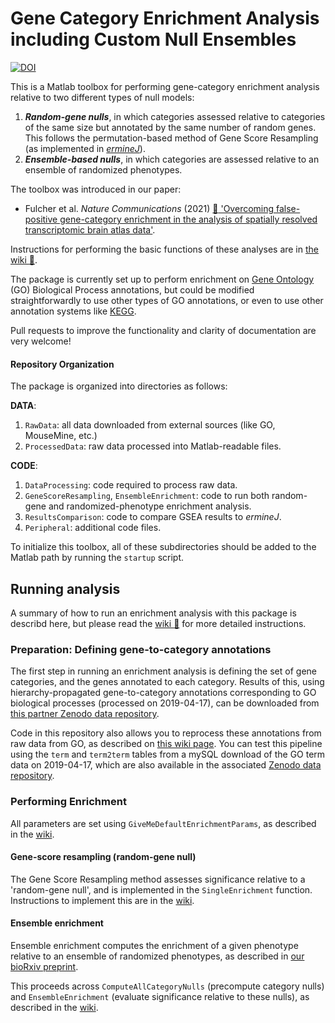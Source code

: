 # Gene Category Enrichment Analysis including Custom Null Ensembles

[![DOI](https://zenodo.org/badge/79196471.svg)](https://zenodo.org/badge/latestdoi/79196471)

This is a Matlab toolbox for performing gene-category enrichment analysis relative to two different types of null models:
1. ___Random-gene nulls___, in which categories assessed relative to categories of the same size but annotated by the same number of random genes.
   This follows the permutation-based method of Gene Score Resampling (as implemented in [*ermineJ*](https://erminej.msl.ubc.ca/)).
2. ___Ensemble-based nulls___, in which categories are assessed relative to an ensemble of randomized phenotypes.

The toolbox was introduced in our paper:
- Fulcher et al. _Nature Communications_ (2021) [:green_book: 'Overcoming false-positive gene-category enrichment in the analysis of spatially resolved transcriptomic brain atlas data'](https://doi.org/10.1038/s41467-021-22862-1).

Instructions for performing the basic functions of these analyses are in [the wiki :notebook:](https://github.com/benfulcher/GeneCategoryEnrichmentAnalysis/wiki).

The package is currently set up to perform enrichment on [Gene Ontology](http://geneontology.org/) (GO) Biological Process annotations, but could be modified straightforwardly to use other types of GO annotations, or even to use other annotation systems like [KEGG](https://www.genome.jp/kegg/).

Pull requests to improve the functionality and clarity of documentation are very welcome!

#### Repository Organization

The package is organized into directories as follows:

__DATA__:
1. `RawData`: all data downloaded from external sources (like GO, MouseMine, etc.)
2. `ProcessedData`: raw data processed into Matlab-readable files.

__CODE__:
1. `DataProcessing`: code required to process raw data.
2. `GeneScoreResampling`, `EnsembleEnrichment`: code to run both random-gene and randomized-phenotype enrichment analysis.
3. `ResultsComparison`: code to compare GSEA results to _ermineJ_.
4. `Peripheral`: additional code files.

To initialize this toolbox, all of these subdirectories should be added to the Matlab path by running the `startup` script.

## Running analysis

A summary of how to run an enrichment analysis with this package is describd here, but please read the [wiki :notebook:](https://github.com/benfulcher/GeneCategoryEnrichmentAnalysis/wiki) for more detailed instructions.

### Preparation: Defining gene-to-category annotations

The first step in running an enrichment analysis is defining the set of gene categories, and the genes annotated to each category.
Results of this, using hierarchy-propagated gene-to-category annotations corresponding to GO biological processes (processed on 2019-04-17), can be downloaded from [this partner Zenodo data repository](https://doi.org/10.5281/zenodo.4460713).

Code in this repository also allows you to reprocess these annotations from raw data from GO, as described on [this wiki page](https://github.com/benfulcher/GeneCategoryEnrichmentAnalysis/wiki/Defining-gene-to-category-annotations).
You can test this pipeline using the `term` and `term2term` tables from a mySQL download of the GO term data on 2019-04-17, which are also available in the associated [Zenodo data repository](https://doi.org/10.5281/zenodo.4460713).

### Performing Enrichment

All parameters are set using `GiveMeDefaultEnrichmentParams`, as described in the [wiki](https://github.com/benfulcher/GeneCategoryEnrichmentAnalysis/wiki/Setting-parameters).

#### Gene-score resampling (random-gene null)

The Gene Score Resampling method assesses significance relative to a 'random-gene null', and is implemented in the `SingleEnrichment` function.
Instructions to implement this are in the [wiki](https://github.com/benfulcher/GeneCategoryEnrichmentAnalysis/wiki/Random-gene-enrichment).

#### Ensemble enrichment

Ensemble enrichment computes the enrichment of a given phenotype relative to an ensemble of randomized phenotypes, as described in [our bioRxiv preprint](https://doi.org/10.1101/2020.04.24.058958).

This proceeds across `ComputeAllCategoryNulls` (precompute category nulls) and `EnsembleEnrichment` (evaluate significance relative to these nulls), as described in the [wiki](https://github.com/benfulcher/GeneCategoryEnrichmentAnalysis/wiki/Ensemble-enrichment).
